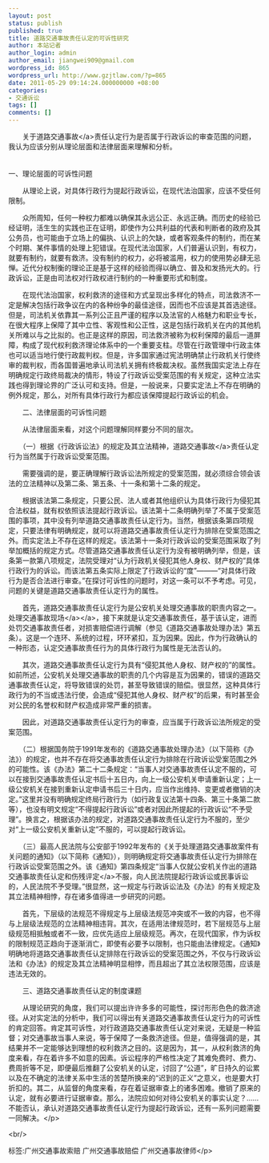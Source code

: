 ```yaml
---
layout: post
status: publish
published: true
title: 道路交通事故责任认定的可诉性研究
author: 本站记者
author_login: admin
author_email: jiangwei909@gmail.com
wordpress_id: 865
wordpress_url: http://www.gzjtlaw.com/?p=865
date: 2011-05-29 09:14:24.000000000 +08:00
categories:
- 交通诉讼
tags: []
comments: []
---
```

<p><p>　　关于道路<a>交通事故<&#47;a>责任认定行为是否属于行政诉讼的审查范围的问题，我认为应该分别从理论层面和法律层面来理解和分析。<br><p>　　<br>一、理论层面的可诉性问题<br><p>　　从理论上说，对具体行政行为提起行政诉讼，在现代法治国家，应该不受任何限制。<br><p>　　众所周知，任何一种权力都难以确保其永远公正、永远正确。而历史的经验已经证明，活生生的实践也正在证明，即使作为公共利益的代表和判断者的政府及其公务员，也可能由于立场上的偏执、认识上的欠缺，或者客观条件的制约，而在某个时期、某件事情的处理上犯错误。在现代法治国家，人们普遍认识到，有权力，就要有制约，就要有救济。没有制约的权力，必将被滥用，权力的使用势必肆无忌惮。近代分权制衡的理论正是基于这样的经验而得以确立、普及和发扬光大的。行政诉讼，正是由司法权对行政权进行制约的一种重要形式和制度。<br><p>　　在现代法治国家，权利救济的途径和方式呈现出多样化的特点，司法救济不一定是解决包括行政争议在内的各种纷争的最佳途径，因而也不应该是其首选途径。但是，司法机关依靠其一系列公正且严谨的程序以及法官的人格魅力和职业专长，在很大程序上保障了其中立性、客观性和公正性，这是包括行政机关在内的其他机关所难以与之比拟的。也正是这样的原因，司法救济被称为权利保障的最后一道屏障，构成了现代权利救济理论体系中的一个重要支柱。尽管在行政管理中行政主体也可以适当地行使行政裁判权。但是，许多国家通过宪法明确禁止行政机关行使终审的裁判权，而各国普遍地承认司法机关拥有终极裁决权。虽然我国实定法上存在明确规定行政终局裁决的情形，特设了行政诉讼受案范围的有关规定，这种立法实践也得到理论界的广泛认可和支持。但是，一般说来，只要实定法上不存在明确的例外规定，那么，对所有具体行政行为都应该保障提起行政诉讼的机会。<br><p>　　二、法律层面的可诉性问题<br><p>　　从法律层面来看，对这个问题理解同样要分不同的层次。<br><p>　　（一）根据《行政诉讼法》的规定及其立法精神，<a>道路交通事故<&#47;a>责任认定行为当然属于行政诉讼受案范围。<br><p>　　需要强调的是，要正确理解行政诉讼法所规定的受案范围，就必须综合领会该法的立法精神以及第二条、第五条、十一条和第十二条的规定。<br><p>　　根据该法第二条规定，只要公民、法人或者其他组织认为具体行政行为侵犯其合法权益，就有权依照该法提起行政诉讼。该法第十二条明确列举了不属于受案范围的事项，其中没有列举道路交通事故责任认定行为。当然，根据该条第四项规定，只要法律有明确规定，就可以将道路交通事故责任认定行为排除在受案范围之外。而实定法上不存在这样的规定。该法第十一条对行政诉讼的受案范围采取了列举加概括的规定方式。尽管道路交通事故责任认定行为没有被明确列举，但是，该条第一款第八项规定，法院受理对&ldquo;认为行政机关侵犯其他人身权、财产权的&rdquo;具体行政行为的诉讼。而该法第五条实际上限定了行政诉讼的&ldquo;度&rdquo;&mdash;&mdash;&mdash;&ldquo;对具体行政行为是否合法进行审查。&rdquo;在探讨可诉性的问题时，对这一条可以不予考虑。可见，问题的关键是道路交通事故责任认定行为的属性。<br><p>　　首先，道路交通事故责任认定行为是公安机关处理交通事故的职责内容之一。处理<a>交通<a>事故现场<&#47;a><&#47;a>，接下来就是认定交通事故责任，基于该认定，进而处罚交通事故责任者，对损害赔偿进行调解（参见《道路交通事故处理办法》第五条）。这是一个连环、系统的过程，环环紧扣，互为因果。因此，作为行政确认的一种形态，认定交通事故责任行为的具体行政行为属性是无法否认的。<br><p>　　其次，道路交通事故责任认定行为具有&ldquo;侵犯其他人身权、财产权的&rdquo;的属性。如前所述，公安机关处理交通事故的职责的几个内容是互为因果的，错误的道路交通事故责任认定，将导致错误的处罚，甚至导致错误的赔偿。很显然，这种具体行政行为的不当或违法行使，会造成&ldquo;侵犯其他人身权、财产权&rdquo;的后果，有时甚至会对公民的名誉权和财产权造成非常严重的损害。<br><p>　　因此，对道路交通事故责任认定行为的审查，应当属于行政诉讼法所规定的受案范围。<br><p>　　（二）根据国务院于1991年发布的《道路交通事故处理办法》（以下简称《办法》）的规定，也并不存在将交通事故责任认定行为排除在行政诉讼受案范围之外的可能性。该《办法》第二十二条规定：&ldquo;当事人对交通事故责任认定不服的，可以在接到交通事故责任认定书后十五日内，向上一级公安机关申请重新认定；上一级公安机关在接到重新认定申请书后三十日内，应当作出维持、变更或者撤销的决定。&rdquo;这里并没有明确规定终局行政行为（如行政复议法第十四条、第三十条第二款等），也没有明文规定&ldquo;不得提起行政诉讼&rdquo;或者对因此所提起的行政诉讼&ldquo;不予受理&rdquo;。换言之，根据该办法的规定，对道路交通事故责任认定行为不服的，至少对&ldquo;上一级公安机关重新认定&rdquo;不服的，可以提起行政诉讼。<br><p>　　（三）最高人民法院与公安部于1992年发布的《关于处理道路交通事故案件有关问题的通知》（以下简称《通知》），则明确规定将交通事故责任认定行为排除在行政诉讼受案范围之外。该《通知》第四条规定&ldquo;当事人仅就公安机关作出的道路交通事故责任认定和<a>伤残评定<&#47;a>不服，向人民法院提起行政诉讼或民事诉讼的，人民法院不予受理。&rdquo;很显然，这一规定与行政诉讼法及《办法》的有关规定及其立法精神相悖，存在诸多值得进一步研究的问题。<br><p>　　首先，下层级的法规范不得规定与上层级法规范冲突或不一致的内容，也不得与上层级法规范的立法精神相违背。其次，在适用法律规范时，若下层规范与上层级规范相抵触或者不一致，应优先适应上层级规范。再次，在现代国家，作为诉权的限制规范正趋向于逐渐消亡，即使有必要予以限制，也只能由法律规定。《通知》明确地将道路交通事故责任认定排除在行政诉讼的受案范围之外，不仅与行政诉讼法和《办法》的规定及其立法精神明显相悖，而且超出了其立法权限范围，应该是违法无效的。<br><p>　　三、道路交通事故责任认定的制度课题<br><p>　　从理论研究的角度，我们可以提出许许多多的可能性，探讨形形色色的救济途径。从对实定法的分析中，我们可以得出有关道路交通事故责任认定行为的可诉性的肯定回答。肯定其可诉性，对行政道路交通事故责任认定对来说，无疑是一种监督；对交通事故当事人来说，等于保障了一条救济途径。但是，值得强调的是，其结果并不一定能够达到理想的权利救济之目的。这是因为，其一，从权利救济的角度来看，存在着许多不如意的因素。诉讼程序的严格性决定了其难免费时、费力、费周折等不足，即便最后推翻了公安机关的认定，讨回了&ldquo;公道&rdquo;，旷日持久的讼累以及在不确定的法律关系中生活的苦楚所换来的&ldquo;迟到的正义&rdquo;之意义，也是要大打折扣的。其二，从监督的角度来看，存在着证据审查上的诸多困难。撤销了原来的认定，就有必要进行证据审查。那么，法院应如何对待公安机关的事实认定？&hellip;&hellip;不能否认，承认对道路交通事故责任认定行为提起行政诉讼，还有一系列问题需要一同解决。<&#47;p><br&#47;><p>标签:广州交通事故索赔 广州交通事故赔偿 广州交通事故律师<&#47;p>
